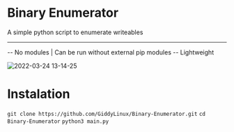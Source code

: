 # Binary Enumerator


A simple python script to enumerate writeables 


- --
-- No modules | Can be run without external pip modules
-- Lightweight


![2022-03-24 13-14-25](https://user-images.githubusercontent.com/86152883/159924268-e5d3d901-f44a-4437-8dfa-2e0afc4461d0.gif)

# Instalation

```git clone https://github.com/GiddyLinux/Binary-Enumerator.git```
```cd  Binary-Enumerator```
```python3 main.py```
